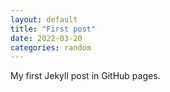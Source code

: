 ```yaml
---
layout: default
title: "First post"
date: 2022-03-20
categories: random
---
```


My first Jekyll post in GitHub pages.
